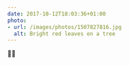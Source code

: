 ```yaml
---
date: 2017-10-12T18:03:36+01:00
photo:
- url: /images/photos/1507827816.jpg
  alt: Bright red leaves on a tree
---
```

🍂😍
